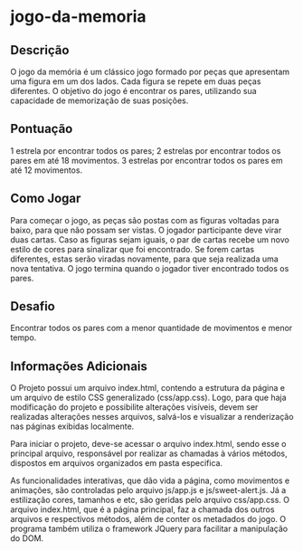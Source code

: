 # jogo-da-memoria

## Descrição

O jogo da memória é um clássico jogo formado por peças que apresentam uma figura em um dos lados. Cada figura se repete em duas peças diferentes. O objetivo do jogo é encontrar os pares, utilizando sua capacidade de memorização de suas posições.

## Pontuação

1 estrela por encontrar todos os pares;
2 estrelas por encontrar todos os pares em até 18 movimentos.
3 estrelas por encontrar todos os pares em até 12 movimentos.

## Como Jogar

Para começar o jogo, as peças são postas com as figuras voltadas para baixo, para que não possam ser vistas. O jogador participante deve virar duas cartas. Caso as figuras sejam iguais, o par de cartas recebe um novo estilo de cores para sinalizar que foi encontrado. Se forem cartas diferentes, estas serão viradas novamente, para que seja realizada uma nova tentativa. O jogo termina quando o jogador tiver encontrado todos os pares.

## Desafio
Encontrar todos os pares com a menor quantidade de movimentos e menor tempo.

## Informações Adicionais
O Projeto possui um arquivo index.html, contendo a estrutura da página e um arquivo de estilo CSS generalizado (css/app.css). Logo, para que haja modificação do projeto e possibilite alterações visíveis, devem ser realizadas alterações nesses arquivos, salvá-los e visualizar a renderização nas páginas exibidas localmente.

Para iniciar o projeto, deve-se acessar o arquivo index.html, sendo esse o principal arquivo, responsável por realizar as chamadas à vários métodos, dispostos em arquivos organizados em pasta especifica.

As funcionalidades interativas, que dão vida a página, como movimentos e animações, são controladas pelo arquivo js/app.js e js/sweet-alert.js. Já a estilização cores, tamanhos e etc, são geridas pelo arquivo css/app.css. O arquivo index.html, que é a página principal, faz a chamada dos outros arquivos e respectivos métodos, além de conter os metadados do jogo. O programa também utiliza o framework JQuery para facilitar a manipulação do DOM.